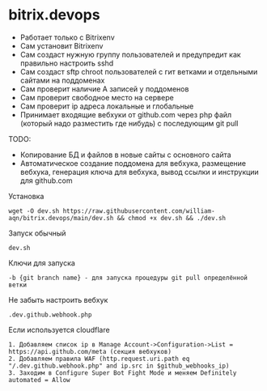 # bitrix.devops
* Работает только с Bitrixenv
* Сам установит Bitrixenv
* Сам создаст нужную группу пользователей и предупредит как правильно настроить sshd
* Сам создаст sftp chroot пользователей с гит ветками и отдельными сайтами на поддоменах
* Сам проверит наличие A записей у поддоменов
* Сам проверит свободное место на сервере
* Сам проверит ip адреса локальные и глобальные
* Принимает входящие вебхуки от github.com через php файл (который надо разместить где нибудь) с последующим git pull

TODO: 
* Копирование БД и файлов в новые сайты с основного сайта
* Автоматическое создание поддомена для вебхука, размещение вебхука, генерация ключа для вебхука, вывод ссылки и инструкции для github.com

Установка
```
wget -O dev.sh https://raw.githubusercontent.com/william-aqn/bitrix.devops/main/dev.sh && chmod +x dev.sh && ./dev.sh
```
Запуск обычный
```
dev.sh
```
Ключи для запуска
```
-b {git branch name} - для запуска процедуры git pull определённой ветки
```

Не забыть настроить вебхук
```
.dev.github.webhook.php
```

Если используется cloudflare
```
1. Добавляем список ip в Manage Account->Configuration->List = https://api.github.com/meta (секция вебхуков)
2. Добавляем правила WAF (http.request.uri.path eq "/.dev.github.webhook.php" and ip.src in $github_webhooks_ip)
3. Заходим в Configure Super Bot Fight Mode и меняем Definitely automated = Allow
```